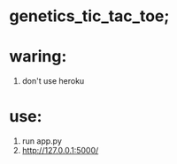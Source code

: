 # genetics_tic_tac_toe;

# waring:
  1) don't use heroku
  
# use:
  1) run app.py
  2) http://127.0.0.1:5000/
